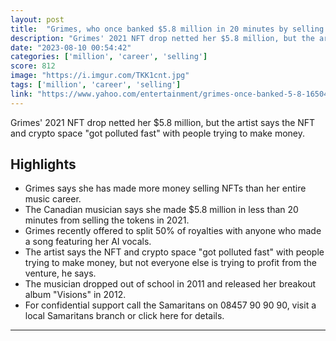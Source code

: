 ```yaml
---
layout: post
title:  "Grimes, who once banked $5.8 million in 20 minutes by selling crypto art, says she's made more from NFTs than from her entire music career"
description: "Grimes' 2021 NFT drop netted her $5.8 million, but the artist says the NFT and crypto space \"got polluted fast\" with people trying to make money."
date: "2023-08-10 00:54:42"
categories: ['million', 'career', 'selling']
score: 812
image: "https://i.imgur.com/TKK1cnt.jpg"
tags: ['million', 'career', 'selling']
link: "https://www.yahoo.com/entertainment/grimes-once-banked-5-8-165045927.html"
---
```


Grimes' 2021 NFT drop netted her $5.8 million, but the artist says the NFT and crypto space \"got polluted fast\" with people trying to make money.

## Highlights

- Grimes says she has made more money selling NFTs than her entire music career.
- The Canadian musician says she made $5.8 million in less than 20 minutes from selling the tokens in 2021.
- Grimes recently offered to split 50% of royalties with anyone who made a song featuring her AI vocals.
- The artist says the NFT and crypto space "got polluted fast" with people trying to make money, but not everyone else is trying to profit from the venture, he says.
- The musician dropped out of school in 2011 and released her breakout album "Visions" in 2012.
- For confidential support call the Samaritans on 08457 90 90 90, visit a local Samaritans branch or click here for details.

---
